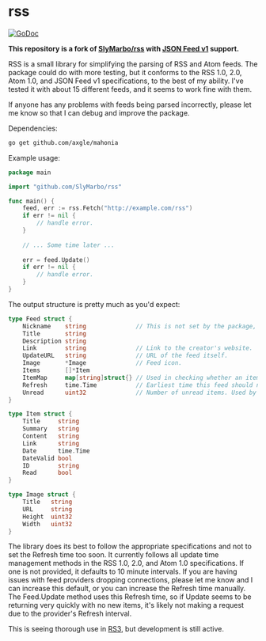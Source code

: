 rss
=====
 [![GoDoc](https://godoc.org/github.com/jrupac/rss?status.svg)](https://godoc.org/github.com/jrupac/rss)

**This repository is a fork of [SlyMarbo/rss](http://github.com/SlyMarbo/rss)
with [JSON Feed v1](https://jsonfeed.org/) support.**

RSS is a small library for simplifying the parsing of RSS and Atom feeds.
The package could do with more testing, but it conforms to the RSS 1.0, 2.0,
Atom 1.0, and JSON Feed v1 specifications, to the best of my ability. I've
tested it with about 15 different feeds, and it seems to work fine with them.

If anyone has any problems with feeds being parsed incorrectly, please let me
know so that I can debug and improve the package.

Dependencies:
```bash
go get github.com/axgle/mahonia
```

Example usage:
```go
package main

import "github.com/SlyMarbo/rss"

func main() {
	feed, err := rss.Fetch("http://example.com/rss")
	if err != nil {
		// handle error.
	}
	
	// ... Some time later ...
	
	err = feed.Update()
	if err != nil {
		// handle error.
	}
}
```

The output structure is pretty much as you'd expect:
```go
type Feed struct {
	Nickname    string              // This is not set by the package, but could be helpful.
	Title       string
	Description string
	Link        string              // Link to the creator's website.
	UpdateURL   string              // URL of the feed itself.
	Image       *Image              // Feed icon.
	Items       []*Item
	ItemMap     map[string]struct{} // Used in checking whether an item has been seen before.
	Refresh     time.Time           // Earliest time this feed should next be checked.
	Unread      uint32              // Number of unread items. Used by aggregators.
}

type Item struct {
	Title     string
	Summary   string
	Content   string
	Link      string
	Date      time.Time
	DateValid bool
	ID        string
	Read      bool
}

type Image struct {
	Title   string
	URL     string
	Height  uint32
	Width   uint32
}
```

The library does its best to follow the appropriate specifications and not to
set the Refresh time too soon. It currently follows all update time management
methods in the RSS 1.0, 2.0, and Atom 1.0 specifications. If one is not
provided, it defaults to 10 minute intervals. If you are having issues
with feed providers dropping connections, please let me know and I can increase
this default, or you can increase the Refresh time manually. The Feed.Update
method uses this Refresh time, so if Update seems to be returning very quickly
with no new items, it's likely not making a request due to the provider's
Refresh interval.

This is seeing thorough use in [RS3][1], but development is still active.


[1]: https://github.com/SlyMarbo/rs3        "RS3"

